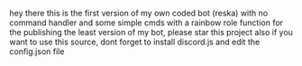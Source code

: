 hey there
this is the first version of my own coded bot (reska) with no command handler and some simple cmds with a rainbow role function
for the publishing the least version of my bot, please star this project
also if you want to use this source, dont forget to install discord.js and edit the config.json file
